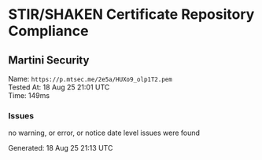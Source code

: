 # STIR/SHAKEN Certificate Repository Compliance

## Martini Security

Name: `https://p.mtsec.me/2e5a/HUXo9_olp1T2.pem`\
Tested At: 18 Aug 25 21:01 UTC\
Time: 149ms

### Issues

no warning, or error, or notice date level issues were found

Generated: 18 Aug 25 21:13 UTC
